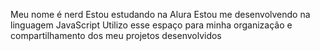 Meu nome é nerd
  Estou estudando na Alura
  Estou me desenvolvendo na linguagem JavaScript
  Utilizo esse espaço para minha organização e compartilhamento dos meu projetos desenvolvidos
  

